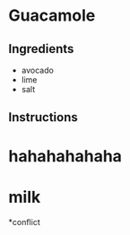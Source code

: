 # Guacamole
## Ingredients
* avocado
* lime
* salt
## Instructions

# hahahahahaha
# milk

*conflict
